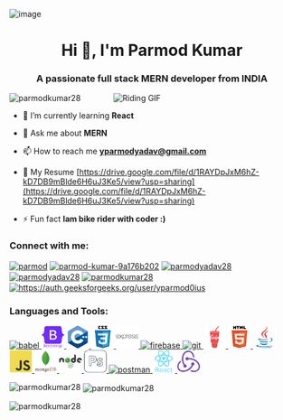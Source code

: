 ![image](https://github.com/ParmodKumar28/ParmodKumar28/assets/91540271/9dcbfe64-5f26-4b1a-a41c-ff3f4ffd2e05)<h1 align="center">Hi 👋, I'm Parmod Kumar</h1>
<h3 align="center">A passionate full stack MERN developer from INDIA</h3>
<!-- Coding GIF -->
<img src="https://firefly.adobe.com/public/t2i?id=urn%3Aaaid%3Asc%3AAP%3A66ac512f-9799-4827-b749-1e14c4dd6bf8&ff_channel=shared_link&ff_source=Text2Image" alt="" style="float: right; margin-right: 20px; width: 300px;">
<!-- Riding image or GIF -->
<img align="right" src="https://cdn.dribbble.com/users/1162077/screenshots/3848914/programmer.gif" alt="Riding GIF" style="float: right; margin-right: 20px; width: 300px;">

<p align="left"> <img src="https://komarev.com/ghpvc/?username=parmodkumar28&label=Profile%20views&color=0e75b6&style=flat" alt="parmodkumar28" /> </p>

- 🌱 I’m currently learning **React**

- 💬 Ask me about **MERN**

- 📫 How to reach me **yparmodyadav@gmail.com**
  
- 📄 My Resume [https://drive.google.com/file/d/1RAYDpJxM6hZ-kD7DB9mBlde6H6uJ3Ke5/view?usp=sharing](https://drive.google.com/file/d/1RAYDpJxM6hZ-kD7DB9mBlde6H6uJ3Ke5/view?usp=sharing)

- ⚡ Fun fact **Iam bike rider with coder :)**

<h3 align="left">Connect with me:</h3>
<p align="left">
<a href="https://twitter.com/ParmodKuma35112" target="blank"><img align="center" src="https://raw.githubusercontent.com/rahuldkjain/github-profile-readme-generator/master/src/images/icons/Social/twitter.svg" alt="parmod" height="30" width="40" /></a>
<a href="https://linkedin.com/in/parmod-kumar-9a176b202" target="blank"><img align="center" src="https://raw.githubusercontent.com/rahuldkjain/github-profile-readme-generator/master/src/images/icons/Social/linked-in-alt.svg" alt="parmod-kumar-9a176b202" height="30" width="40" /></a>
<a href="https://instagram.com/parmodyadav28" target="blank"><img align="center" src="https://raw.githubusercontent.com/rahuldkjain/github-profile-readme-generator/master/src/images/icons/Social/instagram.svg" alt="parmodyadav28" height="30" width="40" /></a>
<a href="https://www.youtube.com/@parmodyadav28" target="blank"><img align="center" src="https://raw.githubusercontent.com/rahuldkjain/github-profile-readme-generator/master/src/images/icons/Social/youtube.svg" alt="parmodyadav28" height="30" width="40" /></a>
<a href="https://www.leetcode.com/parmodkumar28" target="blank"><img align="center" src="https://raw.githubusercontent.com/rahuldkjain/github-profile-readme-generator/master/src/images/icons/Social/leet-code.svg" alt="parmodkumar28" height="30" width="40" /></a>
<a href="https://auth.geeksforgeeks.org/user/yparmod0ius/?utm_source=geeksforgeeks&utm_medium=my_profile&utm_campaign=auth_user" target="blank"><img align="center" src="https://raw.githubusercontent.com/rahuldkjain/github-profile-readme-generator/master/src/images/icons/Social/geeks-for-geeks.svg" alt="https://auth.geeksforgeeks.org/user/yparmod0ius" height="30" width="40" /></a>
</p>

<h3 align="left">Languages and Tools:</h3>
<p align="left"> <a href="https://babeljs.io/" target="_blank" rel="noreferrer"> <img src="https://www.vectorlogo.zone/logos/babeljs/babeljs-icon.svg" alt="babel" width="40" height="40"/> </a> <a href="https://getbootstrap.com" target="_blank" rel="noreferrer"> <img src="https://raw.githubusercontent.com/devicons/devicon/master/icons/bootstrap/bootstrap-plain-wordmark.svg" alt="bootstrap" width="40" height="40"/> </a> <a href="https://www.w3schools.com/cpp/" target="_blank" rel="noreferrer"> <img src="https://raw.githubusercontent.com/devicons/devicon/master/icons/cplusplus/cplusplus-original.svg" alt="cplusplus" width="40" height="40"/> </a> <a href="https://www.w3schools.com/css/" target="_blank" rel="noreferrer"> <img src="https://raw.githubusercontent.com/devicons/devicon/master/icons/css3/css3-original-wordmark.svg" alt="css3" width="40" height="40"/> </a> <a href="https://expressjs.com" target="_blank" rel="noreferrer"> <img src="https://raw.githubusercontent.com/devicons/devicon/master/icons/express/express-original-wordmark.svg" alt="express" width="40" height="40"/> </a> <a href="https://firebase.google.com/" target="_blank" rel="noreferrer"> <img src="https://www.vectorlogo.zone/logos/firebase/firebase-icon.svg" alt="firebase" width="40" height="40"/> </a> <a href="https://git-scm.com/" target="_blank" rel="noreferrer"> <img src="https://www.vectorlogo.zone/logos/git-scm/git-scm-icon.svg" alt="git" width="40" height="40"/> </a> <a href="https://gulpjs.com" target="_blank" rel="noreferrer"> <img src="https://raw.githubusercontent.com/devicons/devicon/master/icons/gulp/gulp-plain.svg" alt="gulp" width="40" height="40"/> </a> <a href="https://www.w3.org/html/" target="_blank" rel="noreferrer"> <img src="https://raw.githubusercontent.com/devicons/devicon/master/icons/html5/html5-original-wordmark.svg" alt="html5" width="40" height="40"/> </a> <a href="https://www.java.com" target="_blank" rel="noreferrer"> <img src="https://raw.githubusercontent.com/devicons/devicon/master/icons/java/java-original.svg" alt="java" width="40" height="40"/> </a> <a href="https://developer.mozilla.org/en-US/docs/Web/JavaScript" target="_blank" rel="noreferrer"> <img src="https://raw.githubusercontent.com/devicons/devicon/master/icons/javascript/javascript-original.svg" alt="javascript" width="40" height="40"/> </a> <a href="https://www.mongodb.com/" target="_blank" rel="noreferrer"> <img src="https://raw.githubusercontent.com/devicons/devicon/master/icons/mongodb/mongodb-original-wordmark.svg" alt="mongodb" width="40" height="40"/> </a> <a href="https://nodejs.org" target="_blank" rel="noreferrer"> <img src="https://raw.githubusercontent.com/devicons/devicon/master/icons/nodejs/nodejs-original-wordmark.svg" alt="nodejs" width="40" height="40"/> </a> <a href="https://www.photoshop.com/en" target="_blank" rel="noreferrer"> <img src="https://raw.githubusercontent.com/devicons/devicon/master/icons/photoshop/photoshop-line.svg" alt="photoshop" width="40" height="40"/> </a> <a href="https://postman.com" target="_blank" rel="noreferrer"> <img src="https://www.vectorlogo.zone/logos/getpostman/getpostman-icon.svg" alt="postman" width="40" height="40"/> </a> <a href="https://reactjs.org/" target="_blank" rel="noreferrer"> <img src="https://raw.githubusercontent.com/devicons/devicon/master/icons/react/react-original-wordmark.svg" alt="react" width="40" height="40"/> </a> <a href="https://redux.js.org" target="_blank" rel="noreferrer"> <img src="https://raw.githubusercontent.com/devicons/devicon/master/icons/redux/redux-original.svg" alt="redux" width="40" height="40"/> </a> </p>

<p><img align="left" src="https://github-readme-stats.vercel.app/api/top-langs?username=parmodkumar28&show_icons=true&locale=en&layout=compact" alt="parmodkumar28" /></p>

<p>&nbsp;<img align="center" src="https://github-readme-stats.vercel.app/api?username=parmodkumar28&show_icons=true&locale=en" alt="parmodkumar28" /></p>

<p><img align="center" src="https://github-readme-streak-stats.herokuapp.com/?user=parmodkumar28&" alt="parmodkumar28" /></p>

